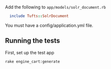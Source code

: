 Add the following to `app/models/solr_document.rb`


```ruby
  include Tufts::SolrDocument
```


You must have a config/application.yml file.

## Running the tests

First, set up the test app

```
rake engine_cart:generate
```
